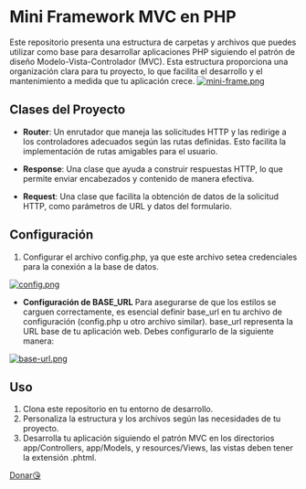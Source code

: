 
# Mini Framework MVC en PHP
Este repositorio presenta una estructura de carpetas y archivos que puedes utilizar como base para desarrollar aplicaciones PHP siguiendo el patrón de diseño Modelo-Vista-Controlador (MVC). Esta estructura proporciona una organización clara para tu proyecto, lo que facilita el desarrollo y el mantenimiento a medida que tu aplicación crece.
[![mini-frame.png](https://i.postimg.cc/SKf56hPB/mini-frame.png)](https://postimg.cc/Z90Vm14H)
## Clases del Proyecto
- __Router__: Un enrutador que maneja las solicitudes HTTP y las redirige a los controladores adecuados según las rutas definidas. Esto facilita la implementación de rutas amigables para el usuario.
- __Response__: Una clase que ayuda a construir respuestas HTTP, lo que permite enviar encabezados y contenido de manera efectiva.

- __Request__: Una clase que facilita la obtención de datos de la solicitud HTTP, como parámetros de URL y datos del formulario.

## Configuración

1. Configurar el archivo config.php, ya que este archivo setea credenciales para la conexión a la base de datos.

[![config.png](https://i.postimg.cc/D0QQ4v0D/config.png)](https://postimg.cc/BP6PdGxc)

- __Configuración de BASE_URL__
Para asegurarse de que los estilos se carguen correctamente, es esencial definir base_url en tu archivo de configuración (config.php u otro archivo similar). base_url representa la URL base de tu aplicación web. Debes configurarlo de la siguiente manera:

[![base-url.png](https://i.postimg.cc/28KJzTpZ/base-url.png)](https://postimg.cc/Xp9xLfYj)

## Uso 
1. Clona este repositorio en tu entorno de desarrollo.
2. Personaliza la estructura y los archivos según las necesidades de tu proyecto.
3. Desarrolla tu aplicación siguiendo el patrón MVC en los directorios app/Controllers, app/Models, y resources/Views, las vistas deben tener la extensión .phtml.


[Donar😘](https://www.paypal.me/detoditoeber23")